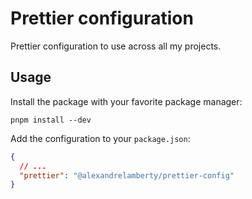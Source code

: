 # Prettier configuration

Prettier configuration to use across all my projects.

## Usage

Install the package with your favorite package manager:

```shell
pnpm install --dev 
```

Add the configuration to your `package.json`:

```json
{
  // ...
  "prettier": "@alexandrelamberty/prettier-config"
}
```
